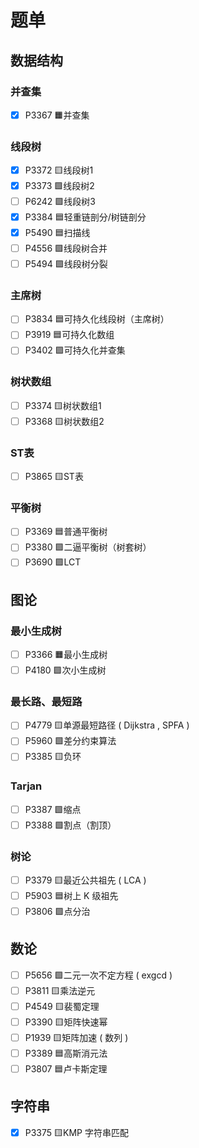 # 题单
## 数据结构
### 并查集
- [x] P3367 🟧并查集
### 线段树
- [x] P3372 🟨线段树1
- [x] P3373 🟩线段树2
- [ ] P6242 🟪线段树3
- [x] P3384 🟦轻重链剖分/树链剖分
- [x] P5490 🟦扫描线
- [ ] P4556 🟪线段树合并
- [ ] P5494 🟪线段树分裂
### 主席树
- [ ] P3834 🟦可持久化线段树（主席树）
- [ ] P3919 🟦可持久化数组
- [ ] P3402 🟪可持久化并查集
### 树状数组
- [ ] P3374 🟨树状数组1
- [ ] P3368 🟨树状数组2
### ST表
- [ ] P3865 🟨ST表
### 平衡树
- [ ] P3369 🟦普通平衡树
- [ ] P3380 🟪二逼平衡树（树套树）
- [ ] P3690 🟪LCT
## 图论
### 最小生成树
- [ ] P3366 🟧最小生成树
- [ ] P4180 🟪次小生成树
### 最长路、最短路
- [ ] P4779 🟨单源最短路径 ( Dijkstra , SPFA )
- [ ] P5960 🟩差分约束算法
- [ ] P3385 🟨负环
### Tarjan
- [ ] P3387 🟩缩点
- [ ] P3388 🟩割点（割顶）
### 树论
- [ ] P3379 🟨最近公共祖先 ( LCA )
- [ ] P5903 🟦树上 K 级祖先
- [ ] P3806 🟪点分治
## 数论
- [ ] P5656 🟩二元一次不定方程 ( exgcd )
- [ ] P3811 🟨乘法逆元
- [ ] P4549 🟨裴蜀定理
- [ ] P3390 🟨矩阵快速幂
- [ ] P1939 🟨矩阵加速 ( 数列 )
- [ ] P3389 🟦高斯消元法
- [ ] P3807 🟦卢卡斯定理
## 字符串
- [x] P3375 🟨KMP 字符串匹配